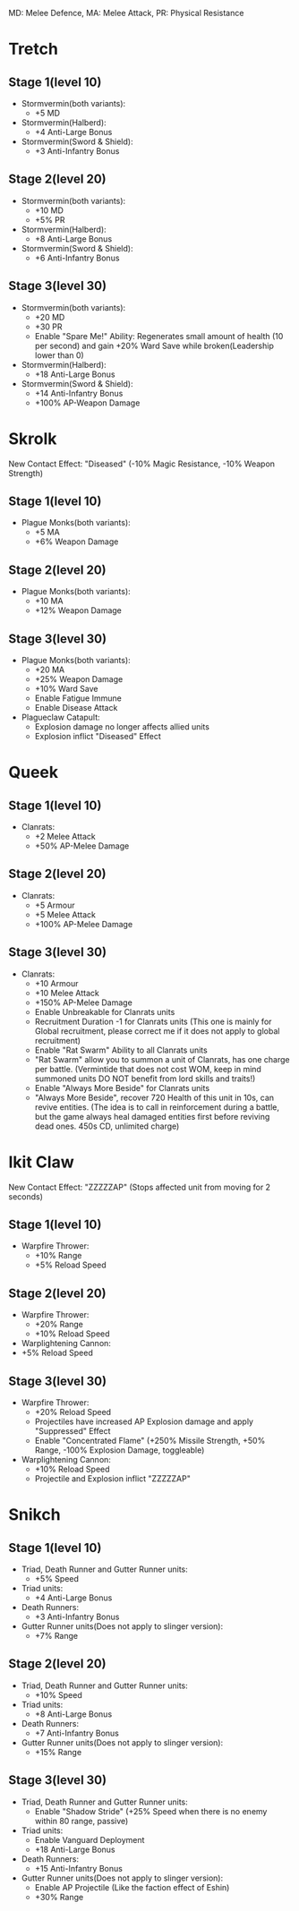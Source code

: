 MD: Melee Defence, MA: Melee Attack, PR: Physical Resistance

# Tretch
## Stage 1(level 10)
  * Stormvermin(both variants):
    * +5 MD
  * Stormvermin(Halberd):
    * +4 Anti-Large Bonus
  * Stormvermin(Sword & Shield):
    * +3 Anti-Infantry Bonus
## Stage 2(level 20)
  * Stormvermin(both variants):
    * +10 MD
    * +5% PR
  * Stormvermin(Halberd):
    * +8 Anti-Large Bonus
  * Stormvermin(Sword & Shield):
    * +6 Anti-Infantry Bonus
## Stage 3(level 30)
  * Stormvermin(both variants):
    * +20 MD
    * +30 PR
    * Enable "Spare Me!" Ability: Regenerates small amount of health (10 per second) and gain +20% Ward Save while broken(Leadership lower than 0)
  * Stormvermin(Halberd):
    * +18 Anti-Large Bonus
  * Stormvermin(Sword & Shield):
    * +14 Anti-Infantry Bonus
    * +100% AP-Weapon Damage

# Skrolk
New Contact Effect: "Diseased" (-10% Magic Resistance, -10% Weapon Strength)
## Stage 1(level 10)
  * Plague Monks(both variants):
    * +5 MA
    * +6% Weapon Damage
## Stage 2(level 20)
  * Plague Monks(both variants):
    * +10 MA
    * +12% Weapon Damage
## Stage 3(level 30)
  * Plague Monks(both variants):
    * +20 MA
    * +25% Weapon Damage
    * +10% Ward Save
    * Enable Fatigue Immune
    * Enable Disease Attack
  * Plagueclaw Catapult:
    * Explosion damage no longer affects allied units
    * Explosion inflict "Diseased" Effect

# Queek
## Stage 1(level 10)
  * Clanrats:
    * +2 Melee Attack
    * +50% AP-Melee Damage
## Stage 2(level 20)
  * Clanrats:
    * +5 Armour
    * +5 Melee Attack
    * +100% AP-Melee Damage
## Stage 3(level 30)
  * Clanrats:
    * +10 Armour
    * +10 Melee Attack
    * +150% AP-Melee Damage
    * Enable Unbreakable for Clanrats units
    * Recruitment Duration -1 for Clanrats units (This one is mainly for Global recruitment, please correct me if it does not apply to global recruitment)
    * Enable "Rat Swarm" Ability to all Clanrats units
    * "Rat Swarm" allow you to summon a unit of Clanrats, has one charge per battle. (Vermintide that does not cost WOM, keep in mind summoned units DO NOT benefit from lord skills and traits!)
    * Enable "Always More Beside" for Clanrats units
    * "Always More Beside", recover 720 Health of this unit in 10s, can revive entities. (The idea is to call in reinforcement during a battle, but the game always heal damaged entities first before reviving dead ones. 450s CD, unlimited charge)

# Ikit Claw
New Contact Effect: "ZZZZZAP" (Stops affected unit from moving for 2 seconds)
## Stage 1(level 10)
  * Warpfire Thrower:
    * +10% Range
    * +5% Reload Speed
## Stage 2(level 20)
  * Warpfire Thrower:
    * +20% Range
    * +10% Reload Speed
  * Warplightening Cannon:
   * +5% Reload Speed
## Stage 3(level 30)
  * Warpfire Thrower:
    * +20% Reload Speed
    * Projectiles have increased AP Explosion damage and apply "Suppressed" Effect
    * Enable "Concentrated Flame" (+250% Missile Strength, +50% Range, -100% Explosion Damage, toggleable)
  * Warplightening Cannon:
    * +10% Reload Speed
    * Projectile and Explosion inflict "ZZZZZAP"

# Snikch
## Stage 1(level 10)
  * Triad, Death Runner and Gutter Runner units:
    * +5% Speed
  * Triad units:
    * +4 Anti-Large Bonus
  * Death Runners:
    * +3 Anti-Infantry Bonus
  * Gutter Runner units(Does not apply to slinger version):
    * +7% Range
## Stage 2(level 20)
  * Triad, Death Runner and Gutter Runner units:
    * +10% Speed
  * Triad units:
    * +8 Anti-Large Bonus
  * Death Runners:
    * +7 Anti-Infantry Bonus
  * Gutter Runner units(Does not apply to slinger version):
    * +15% Range
## Stage 3(level 30)
  * Triad, Death Runner and Gutter Runner units:
    * Enable "Shadow Stride" (+25% Speed when there is no enemy within 80 range, passive)
  * Triad units:
    * Enable Vanguard Deployment
    * +18 Anti-Large Bonus
  * Death Runners:
    * +15 Anti-Infantry Bonus
  * Gutter Runner units(Does not apply to slinger version):
    * Enable AP Projectile (Like the faction effect of Eshin)
    * +30% Range
